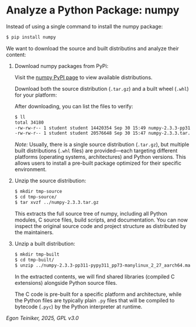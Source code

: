 # Analyze a Python Package: numpy

Instead of using a single command to install the numpy package:

```bash
$ pip install numpy
```

We want to download the source and built distributins and analyze their content: 


1. Download numpy packages from PyPi:

    Visit the [numpy PyPI page](https://pypi.org/project/numpy/#files) to view available distributions.

    Download both the source distribution (`.tar.gz`) and a built wheel (`.whl`) for your platform:

    After downloading, you can list the files to verify:

    ```bash
    $ ll
    total 34180
    -rw-rw-r-- 1 student student 14420354 Sep 30 15:49 numpy-2.3.3-pp311-pypy311_pp73-manylinux_2_27_aarch64.manylinux_2_28_aarch64.whl
    -rw-rw-r-- 1 student student 20576648 Sep 30 15:47 numpy-2.3.3.tar.gz
    ```

    _Note:_ Usually, there is a single source distribution (`.tar.gz`), but 
    multiple built distributions (`.whl` files) are provided—each targeting 
    different platforms (operating systems, architectures) and Python versions. 
    This allows users to install a pre-built package optimized for their 
    specific environment.


2. Unzip the source distribution: 

    ```bash
    $ mkdir tmp-source
    $ cd tmp-source/
    $ tar xvzf ../numpy-2.3.3.tar.gz
    ```

    This extracts the full source tree of numpy, including all Python modules, 
    C source files, build scripts, and documentation. You can now inspect the 
    original source code and project structure as distributed by the maintainers.

3. Unzip a built distribution:

    ```bash
    $ mkdir tmp-built
    $ cd tmp-built/
    $ unzip ../numpy-2.3.3-pp311-pypy311_pp73-manylinux_2_27_aarch64.manylinux_2_28_aarch64.whl
    ```

    In the extracted contents, we will find shared libraries (compiled C extensions) 
    alongside Python source files. 
    
    The C code is pre-built for a specific platform and architecture, while 
    the Python files are typically plain `.py` files that will be compiled 
    to bytecode (`.pyc`) by the Python interpreter at runtime.


*Egon Teiniker, 2025, GPL v3.0*